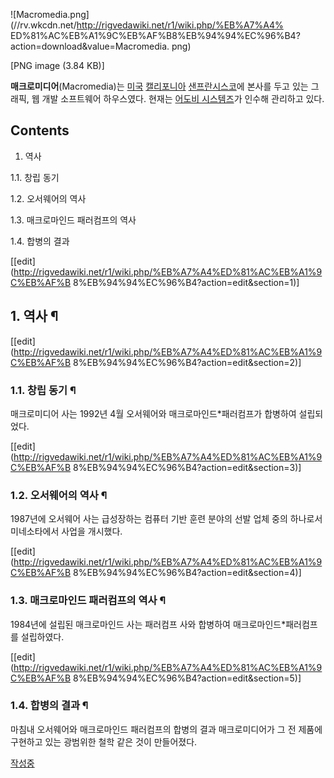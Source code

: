 ![Macromedia.png](//rv.wkcdn.net/http://rigvedawiki.net/r1/wiki.php/%EB%A7%A4%
ED%81%AC%EB%A1%9C%EB%AF%B8%EB%94%94%EC%96%B4?action=download&value=Macromedia.
png)

[PNG image (3.84 KB)]

  
**매크로미디어**(Macromedia)는 [미국](%EB%AF%B8%EA%B5%AD.md) [캘리포니아](%EC%BA%98%EB%A6%AC%ED%8F%AC%EB%8B%88%EC%95%84.md) [샌프란시스코](%EC%83%8C%ED%94%84%EB%9E%80%EC%8B%9C%EC%8A%A4%EC%BD%94.md)에 본사를 두고 있는 그래픽, 웹 개발 소프트웨어 하우스였다. 현재는 [어도비 시스템즈](%EC%96%B4%EB%8F%84%EB%B9%84%20%EC%8B%9C%EC%8A%A4%ED%85%9C%EC%A6%88.md)가 인수해 관리하고 있다.

## Contents

    

1. 역사 
    

1.1. 창립 동기

1.2. 오서웨어의 역사

1.3. 매크로마인드 패러컴프의 역사

1.4. 합병의 결과

[[edit](http://rigvedawiki.net/r1/wiki.php/%EB%A7%A4%ED%81%AC%EB%A1%9C%EB%AF%B
8%EB%94%94%EC%96%B4?action=edit&section=1)]

## 1. 역사 ¶

  

[[edit](http://rigvedawiki.net/r1/wiki.php/%EB%A7%A4%ED%81%AC%EB%A1%9C%EB%AF%B
8%EB%94%94%EC%96%B4?action=edit&section=2)]

### 1.1. 창립 동기 ¶

매크로미디어 사는 1992년 4월 오서웨어와 매크로마인드*패러컴프가 합병하여 설립되었다.

  

[[edit](http://rigvedawiki.net/r1/wiki.php/%EB%A7%A4%ED%81%AC%EB%A1%9C%EB%AF%B
8%EB%94%94%EC%96%B4?action=edit&section=3)]

### 1.2. 오서웨어의 역사 ¶

1987년에 오서웨어 사는 급성장하는 컴퓨터 기반 훈련 분야의 선발 업체 중의 하나로서 미네소타에서 사업을 개시했다.

  

[[edit](http://rigvedawiki.net/r1/wiki.php/%EB%A7%A4%ED%81%AC%EB%A1%9C%EB%AF%B
8%EB%94%94%EC%96%B4?action=edit&section=4)]

### 1.3. 매크로마인드 패러컴프의 역사 ¶

1984년에 설립된 매크로마인드 사는 패러컴프 사와 합병하여 매크로마인드*패러컴프를 설립하였다.

  

[[edit](http://rigvedawiki.net/r1/wiki.php/%EB%A7%A4%ED%81%AC%EB%A1%9C%EB%AF%B
8%EB%94%94%EC%96%B4?action=edit&section=5)]

### 1.4. 합병의 결과 ¶

마침내 오서웨어와 매크로마인드 패러컴프의 합병의 결과 매크로미디어가 그 전 제품에 구현하고 있는 광범위한 철학 같은 것이 만들어졌다.

  

[작성중](%EC%9E%91%EC%84%B1%EC%A4%91.md)

  
  

